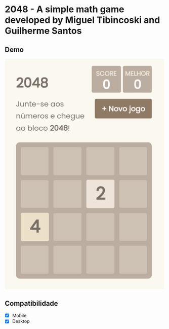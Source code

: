 # 2048 - A simple math game developed by Miguel Tibincoski and Guilherme Santos

## Demo
![Demo Image](./assets/img/demo_1.png)

## Compatibilidade

- [X] Mobile
- [X] Desktop
